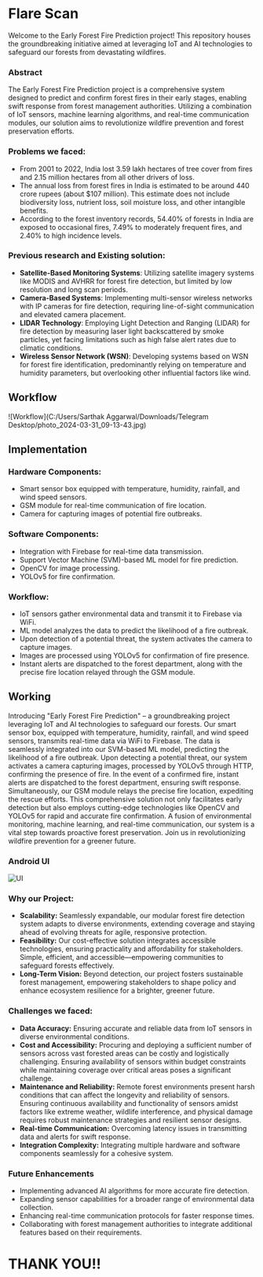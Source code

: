 # **Flare Scan**
Welcome to the Early Forest Fire Prediction project! This repository houses the groundbreaking initiative aimed at leveraging IoT and AI technologies to safeguard our forests from devastating wildfires.

### Abstract
The Early Forest Fire Prediction project is a comprehensive system designed to predict and confirm forest fires in their early stages, enabling swift response from forest management authorities. Utilizing a combination of IoT sensors, machine learning algorithms, and real-time communication modules, our solution aims to revolutionize wildfire prevention and forest preservation efforts.

### Problems we faced:
- From 2001 to 2022, India lost 3.59 lakh hectares of tree cover from fires and 2.15 million hectares from all other drivers of loss.
- The annual loss from forest fires in India is estimated to be around 440 crore rupees (about $107 million). This estimate does not include biodiversity loss, nutrient loss, soil moisture loss, and other intangible benefits.
- According to the forest inventory records, 54.40% of forests in India are exposed to occasional fires, 7.49% to moderately frequent fires, and 2.40% to high incidence levels.

### Previous research and Existing solution:
- **Satellite-Based Monitoring Systems**: Utilizing satellite imagery systems like MODIS and AVHRR for forest fire detection, but limited by low resolution and long scan periods.
- **Camera-Based Systems**: Implementing multi-sensor wireless networks with IP cameras for fire detection, requiring line-of-sight communication and elevated camera placement.
- **LIDAR Technology**: Employing Light Detection and Ranging (LIDAR) for fire detection by measuring laser light backscattered by smoke particles, yet facing limitations such as high false alert rates due to climatic conditions.
- **Wireless Sensor Network (WSN)**: Developing systems based on WSN for forest fire identification, predominantly relying on temperature and humidity parameters, but overlooking other influential factors like wind.

## Workflow
![Workflow](C:/Users/Sarthak Aggarwal/Downloads/Telegram Desktop/photo_2024-03-31_09-13-43.jpg)

## Implementation
### Hardware Components:
- Smart sensor box equipped with temperature, humidity, rainfall, and wind speed sensors.
- GSM module for real-time communication of fire location.
- Camera for capturing images of potential fire outbreaks.
### Software Components:
- Integration with Firebase for real-time data transmission.
- Support Vector Machine (SVM)-based ML model for fire prediction.
- OpenCV for image processing.
- YOLOv5 for fire confirmation.
### Workflow:
- IoT sensors gather environmental data and transmit it to Firebase via WiFi.
- ML model analyzes the data to predict the likelihood of a fire outbreak.
- Upon detection of a potential threat, the system activates the camera to capture images.
- Images are processed using YOLOv5 for confirmation of fire presence.
- Instant alerts are dispatched to the forest department, along with the precise fire location relayed through the GSM module.

## Working
Introducing "Early Forest Fire Prediction" – a groundbreaking project leveraging IoT and AI technologies to safeguard our forests. Our smart sensor box, equipped with temperature, humidity, rainfall, and wind speed sensors, transmits real-time data via WiFi to Firebase. The data is seamlessly integrated into our SVM-based ML model, predicting the likelihood of a fire outbreak. Upon detecting a potential threat, our system activates a camera capturing images, processed by YOLOv5 through HTTP, confirming the presence of fire.
In the event of a confirmed fire, instant alerts are dispatched to the forest department, ensuring swift response. Simultaneously, our GSM module relays the precise fire location, expediting the rescue efforts. This comprehensive solution not only facilitates early detection but also employs cutting-edge technologies like OpenCV and YOLOv5 for rapid and accurate fire confirmation. A fusion of environmental monitoring, machine learning, and real-time communication, our system is a vital step towards proactive forest preservation. Join us in revolutionizing wildfire prevention for a greener future.

### Android UI
![UI](https://github.com/your_username/your_repository/raw/main/acv.jpg)

### Why our Project:
- **Scalability:** Seamlessly expandable, our modular forest fire detection system adapts to diverse environments, extending coverage and staying ahead of evolving threats for agile, responsive protection.
- **Feasibility:** Our cost-effective solution integrates accessible technologies, ensuring practicality and affordability for stakeholders. Simple, efficient, and accessible—empowering communities to safeguard forests effectively.
- **Long-Term Vision:** Beyond detection, our project fosters sustainable forest management, empowering stakeholders to shape policy and enhance ecosystem resilience for a brighter, greener future.

### Challenges we faced:
- **Data Accuracy:** Ensuring accurate and reliable data from IoT sensors in diverse environmental conditions.
- **Cost and Accessibility:** Procuring and deploying a sufficient number of sensors across vast forested areas can be costly and logistically challenging. Ensuring availability of sensors within budget constraints while maintaining coverage over critical areas poses a significant challenge.
- **Maintenance and Reliability:** Remote forest environments present harsh conditions that can affect the longevity and reliability of sensors. Ensuring continuous availability and functionality of sensors amidst factors like extreme weather, wildlife interference, and physical damage requires robust maintenance strategies and resilient sensor designs.
- **Real-time Communication:** Overcoming latency issues in transmitting data and alerts for swift response.
- **Integration Complexity:** Integrating multiple hardware and software components seamlessly for a cohesive system.

### Future Enhancements
- Implementing advanced AI algorithms for more accurate fire detection.
- Expanding sensor capabilities for a broader range of environmental data collection.
- Enhancing real-time communication protocols for faster response times.
- Collaborating with forest management authorities to integrate additional features based on their requirements.

# THANK YOU!!
